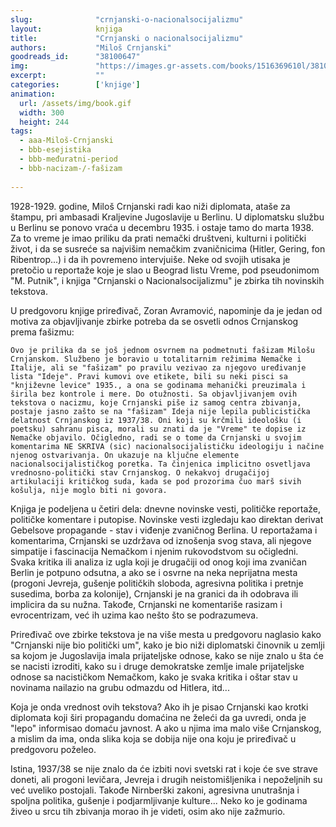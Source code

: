```yaml
---
slug:              "crnjanski-o-nacionalsocijalizmu"
layout:            knjiga
title:             "Crnjanski o nacionalsocijalizmu"
authors:           "Miloš Crnjanski"
goodreads_id:      "38100647"
img:               "https://images.gr-assets.com/books/1516369610l/38100647.jpg"
excerpt:           ""
categories:        ['knjige']
animation:
  url: /assets/img/book.gif
  width: 300
  height: 244
tags:
  - aaa-Miloš-Crnjanski
  - bbb-esejistika
  - bbb-međuratni-period
  - bbb-nacizam-/-fašizam
  
---
```


1928-1929. godine, Miloš Crnjanski radi kao niži diplomata, ataše za štampu, pri ambasadi Kraljevine Jugoslavije u 
Berlinu. U diplomatsku službu u Berlinu se ponovo vraća u decembru 1935. i ostaje tamo do marta 1938. Za to vreme je 
imao priliku da prati nemački društveni, kulturni i politički život, i da se susreće sa najvišim nemačkim zvaničnicima 
(Hitler, Gering, fon Ribentrop...) i da ih povremeno intervjuiše. Neke od svojih utisaka je pretočio u reportaže koje 
je slao u Beograd listu Vreme, pod pseudonimom "M. Putnik", i knjiga "Crnjanski o Nacionalsocijalizmu" je zbirka tih 
novinskih tekstova.

U predgovoru knjige priređivač, Zoran Avramović, napominje da je jedan od motiva za objavljivanje zbirke potreba da se 
osvetli odnos Crnjanskog prema fašizmu:

    Ovo je prilika da se još jednom osvrnem na podmetnuti fašizam Milošu Crnjanskom. Službeno je boravio u totalitarnim režimima Nemačke i Italije, ali se "fašizam" po pravilu vezivao za njegovo uređivanje lista "Ideje". Pravi kumovi ove etikete, bili su neki pisci sa "književne levice" 1935., a ona se godinama mehanički preuzimala i širila bez kontrole i mere. Do otužnosti. Sa objavljivanjem ovih tekstova o nacizmu, koje Crnjanski piše iz samog centra zbivanja, postaje jasno zašto se na "fašizam" Ideja nije lepila publicistička delatnost Crnjanskog iz 1937/38. Oni koji su krčmili ideološku (i poetsku) sahranu pisca, morali su znati da je "Vreme" te dopise iz Nemačke objavilo. Očigledno, radi se o tome da Crnjanski u svojim komentarima NE SKRIVA (sic) nacionalsocijalističku ideologiju i načine njenog ostvarivanja. On ukazuje na ključne elemente nacionalsocijalističkog poretka. Ta činjenica implicitno osvetljava vrednosno-politički stav Crnjanskog. O nekakvoj drugačijoj artikulaciji kritičkog suda, kada se pod prozorima čuo marš sivih košulja, nije moglo biti ni govora.



Knjiga je podeljena u četiri dela: dnevne novinske vesti, političke reportaže, političke komentare i putopise. Novinske 
vesti izgledaju kao direktan derivat Gebelsove propagande - stav i viđenje zvaničnog Berlina. U reportažama i 
komentarima, Crnjanski se uzdržava od iznošenja svog stava, ali njegove simpatije i fascinacija Nemačkom i njenim 
rukovodstvom su očigledni. Svaka kritika ili analiza iz ugla koji je drugačiji od onog koji ima zvaničan Berlin je 
potpuno odsutna, a ako se i osvrne na neka neprijatna mesta (progoni Jevreja, gušenje političkih sloboda, agresivna 
politika i pretnje susedima, borba za kolonije), Crnjanski je na granici da ih odobrava ili implicira da su nužna. 
Takođe, Crnjanski ne komentariše rasizam i evrocentrizam, već ih uzima kao nešto što se podrazumeva.

Priređivač ove zbirke tekstova je na više mesta u predgovoru naglasio kako "Crnjanski nije bio politički um", kako je 
bio niži diplomatski činovnik u zemlji sa kojom je Jugoslavija imala prijateljske odnose, kako se nije znalo u šta će 
se nacisti izroditi, kako su i druge demokratske zemlje imale prijateljske odnose sa nacističkom Nemačkom, kako je 
svaka kritika i oštar stav u novinama nailazio na grubu odmazdu od Hitlera, itd...

Koja je onda vrednost ovih tekstova? Ako ih je pisao Crnjanski kao krotki diplomata koji širi propagandu domaćina ne 
želeći da ga uvredi, onda je "lepo" informisao domaću javnost. A ako u njima ima malo više Crnjanskog, a mislim da ima, 
onda slika koja se dobija nije ona koju je priređivač u predgovoru poželeo.

Istina, 1937/38 se nije znalo da će izbiti novi svetski rat i koje će sve strave doneti, ali progoni levičara, Jevreja 
i drugih neistomišljenika i nepoželjnih su već uveliko postojali. Takođe Nirnberški zakoni, agresivna unutrašnja i 
spoljna politika, gušenje i podjarmljivanje kulture... Neko ko je godinama živeo u srcu tih zbivanja morao ih je videti, 
osim ako nije zažmurio.
